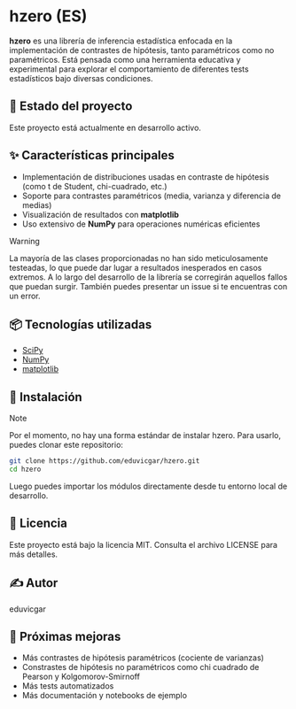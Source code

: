 # hzero (ES)

**hzero** es una librería de inferencia estadística enfocada en la implementación de contrastes de hipótesis, 
tanto paramétricos como no paramétricos. 
Está pensada como una herramienta educativa y experimental para explorar el comportamiento de diferentes tests 
estadísticos bajo diversas condiciones.

## 🚧 Estado del proyecto

Este proyecto está actualmente en desarrollo activo.

## ✨ Características principales

- Implementación de distribuciones usadas en contraste de hipótesis (como t de Student, chi-cuadrado, etc.)
- Soporte para contrastes paramétricos (media, varianza y diferencia de medias)
- Visualización de resultados con **matplotlib**
- Uso extensivo de **NumPy** para operaciones numéricas eficientes

> [!WARNING]
> La mayoría de las clases proporcionadas no han sido meticulosamente testeadas, lo que puede dar lugar a resultados inesperados en casos extremos.
> A lo largo del desarrollo de la librería se corregirán aquellos fallos que puedan surgir. También puedes presentar un issue si te encuentras
> con un error.

## 📦 Tecnologías utilizadas

- [SciPy](https://scipy.org/)
- [NumPy](https://numpy.org/)
- [matplotlib](https://matplotlib.org/)

## 🔧 Instalación

> [!NOTE]
> Por el momento, no hay una forma estándar de instalar hzero. Para usarlo, puedes clonar este repositorio:

```bash
git clone https://github.com/eduvicgar/hzero.git
cd hzero
```

Luego puedes importar los módulos directamente desde tu entorno local de desarrollo.

## 📄 Licencia
Este proyecto está bajo la licencia MIT. Consulta el archivo LICENSE para más detalles.

## ✍️ Autor
eduvicgar

## 📌 Próximas mejoras
- Más contrastes de hipótesis paramétricos (cociente de varianzas)
- Constrastes de hipótesis no paramétricos como chi cuadrado de Pearson y Kolgomorov-Smirnoff
- Más tests automatizados
- Más documentación y notebooks de ejemplo
